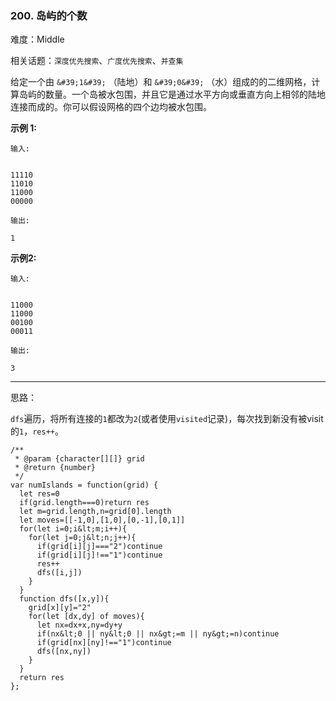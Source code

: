### 200. 岛屿的个数

难度：Middle

相关话题：`深度优先搜索`、`广度优先搜索`、`并查集`

给定一个由 `&#39;1&#39;` （陆地）和  `&#39;0&#39;` （水）组成的的二维网格，计算岛屿的数量。一个岛被水包围，并且它是通过水平方向或垂直方向上相邻的陆地连接而成的。你可以假设网格的四个边均被水包围。



 **示例 1:** 





```
输入:


11110
11010
11000
00000

输出:

1

```

 **示例2:** 





```
输入:


11000
11000
00100
00011

输出: 

3

```


-----

思路：

`dfs`遍历，将所有连接的`1`都改为`2`(或者使用`visited`记录)，每次找到新没有被visit的`1`，`res++`。


```
/**
 * @param {character[][]} grid
 * @return {number}
 */
var numIslands = function(grid) {
  let res=0
  if(grid.length===0)return res
  let m=grid.length,n=grid[0].length
  let moves=[[-1,0],[1,0],[0,-1],[0,1]]
  for(let i=0;i&lt;m;i++){
    for(let j=0;j&lt;n;j++){
      if(grid[i][j]==="2")continue
      if(grid[i][j]!=="1")continue
      res++
      dfs([i,j])
    }
  }
  function dfs([x,y]){
    grid[x][y]="2"
    for(let [dx,dy] of moves){
      let nx=dx+x,ny=dy+y
      if(nx&lt;0 || ny&lt;0 || nx&gt;=m || ny&gt;=n)continue
      if(grid[nx][ny]!=="1")continue
      dfs([nx,ny])
    }
  }
  return res
};



```
